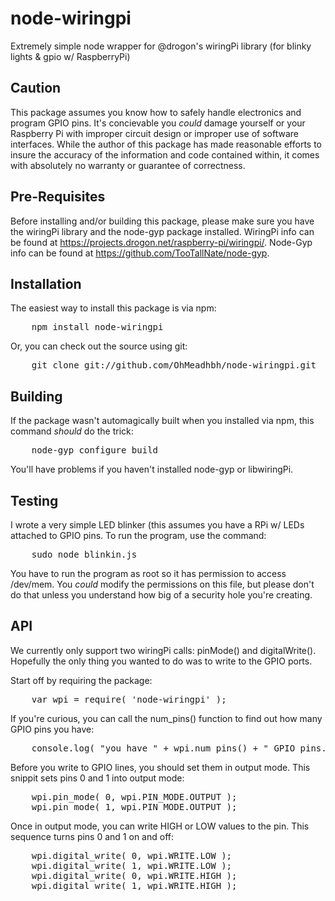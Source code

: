 node-wiringpi
=============

Extremely simple node wrapper for @drogon's wiringPi library (for blinky lights &amp; gpio w/ RaspberryPi)

## Caution

This package assumes you know how to safely handle electronics and program
GPIO pins. It's concievable you _could_ damage yourself or your Raspberry Pi
with improper circuit design or improper use of software interfaces. While the
author of this package has made reasonable efforts to insure the accuracy of
the information and code contained within, it comes with absolutely no
warranty or guarantee of correctness.

## Pre-Requisites

Before installing and/or building this package, please make sure you have
the wiringPi library and the node-gyp package installed. WiringPi info can
be found at <a href="https://projects.drogon.net/raspberry-pi/wiringpi/">https://projects.drogon.net/raspberry-pi/wiringpi/</a>. Node-Gyp info can be found
at <a href="https://github.com/TooTallNate/node-gyp">https://github.com/TooTallNate/node-gyp</a>.

## Installation

The easiest way to install this package is via npm:

<pre>    npm install node-wiringpi</pre>

Or, you can check out the source using git:

<pre>    git clone git://github.com/OhMeadhbh/node-wiringpi.git</pre>

## Building

If the package wasn't automagically built when you installed via npm, this
command _should_ do the trick:

<pre>    node-gyp configure build</pre>

You'll have problems if you haven't installed node-gyp or libwiringPi.

## Testing

I wrote a very simple LED blinker (this assumes you have a RPi w/ LEDs attached
to GPIO pins. To run the program, use the command:

<pre>    sudo node blinkin.js</pre>

You have to run the program as root so it has permission to access /dev/mem.
You _could_ modify the permissions on this file, but please don't do that
unless you understand how big of a security hole you're creating.

## API

We currently only support two wiringPi calls: pinMode() and digitalWrite().
Hopefully the only thing you wanted to do was to write to the GPIO ports.

Start off by requiring the package:

<pre>    var wpi = require( 'node-wiringpi' );</pre>

If you're curious, you can call the num_pins() function to find out how many
GPIO pins you have:

<pre>    console.log( "you have " + wpi.num_pins() + " GPIO pins." );</pre>

Before you write to GPIO lines, you should set them in output mode. This
snippit sets pins 0 and 1 into output mode:

<pre>    wpi.pin_mode( 0, wpi.PIN_MODE.OUTPUT );
    wpi.pin_mode( 1, wpi.PIN_MODE.OUTPUT );</pre>

Once in output mode, you can write HIGH or LOW values to the pin. This
sequence turns pins 0 and 1 on and off:

<pre>    wpi.digital_write( 0, wpi.WRITE.LOW );
    wpi.digital_write( 1, wpi.WRITE.LOW );
    wpi.digital_write( 0, wpi.WRITE.HIGH );
    wpi.digital_write( 1, wpi.WRITE.HIGH );</pre>